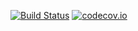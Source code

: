 [![Build Status](https://travis-ci.org/cohomology/hmcalc.svg?branch=master)](https://travis-ci.org/cohomology/hmcalc.svg?branch=master)
[![codecov.io](https://codecov.io/github/cohomology/hmcalc/coverage.svg?branch=master)](https://codecov.io/github/cohomology/hmcalc?branch=master)
